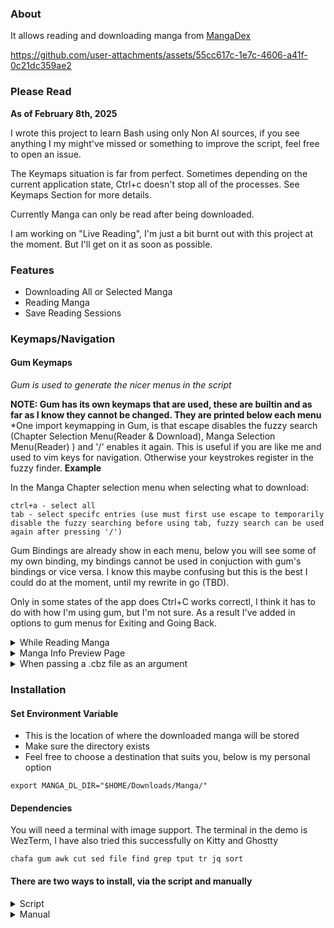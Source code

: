 ### About 

It allows reading and downloading manga from [MangaDex](https://mangadex.org/)  

https://github.com/user-attachments/assets/55cc617c-1e7c-4606-a41f-0c21dc359ae2



### Please Read

**As of February 8th, 2025**  

I wrote this project to learn Bash using only Non AI sources, if you see anything I my might've missed or something to improve the script, feel free to open an issue. 

The Keymaps situation is far from perfect. Sometimes depending on the current application state, Ctrl+c doesn't stop all of the processes. See Keymaps Section for more details. 

Currently Manga can only be read after being downloaded.

I am working on "Live Reading", I'm just a bit burnt out with this project at the moment. But I'll get on it as soon as possible. 

### Features 
- Downloading All or Selected Manga 
- Reading Manga 
- Save Reading Sessions 


### Keymaps/Navigation 

#### Gum Keymaps

*Gum is used to generate the nicer menus in the script*


**NOTE: Gum has its own keymaps that are used, these are builtin and as far as I know they cannot be changed. They are printed below each menu** 
*One import keymapping in Gum, is that escape disables the fuzzy search (Chapter Selection Menu(Reader & Download), Manga Selection Menu(Reader) ) and '/' enables it again. This is useful if you are like me and used to vim keys for navigation. Otherwise your keystrokes register in the fuzzy finder. 
**Example**

In the Manga Chapter selection menu when selecting what to download:

```
ctrl+a - select all 
tab - select specifc entries (use must first use escape to temporarily disable the fuzzy searching before using tab, fuzzy search can be used again after pressing '/') 
```
Gum Bindings are already show in each menu, below you will see some of my own binding, my bindings cannot be used in conjuction with gum's bindings or vice versa. I know this maybe confusing but this is the best I could do at the moment, until my rewrite in go (TBD).

Only in some states of the app does Ctrl+C works correctl, I think it has to do with how I'm using gum, but I'm not sure. As a result I've added in options to gum menus for Exiting and Going Back. 

<details>
<summary>While Reading Manga</summary>

```
q/Ctrl+c - Quit/Exit 
j/down   - next page 
k/up     - previous page 
h/left   - previous chapter 
l/right  - next chapter
r        - load saved sessions menu
s        - save current reading session
m        - go back to main menu
b        - go back to chapter selection for current manga
```
</details>

<details>
<summary>Manga Info Preview Page</summary>

###### **This is shown when selecting manga to download** 

```
q/Ctrl+c - Quit/Exit
b        - back to manga selection menu 
enter    - selects the manga 
any key  - returns to main menu
```
</details>

<details>
<summary>When passing a .cbz file as an argument</summary>

```
j/down   - next page 
k/up     - previous page 
q/ctrl+c - Quit/Exit
m        - Main Menu
```
</details>

### Installation 

#### Set Environment Variable 

- This is the location of where the downloaded manga will be stored 
- Make sure the directory exists
- Feel free to choose a destination that suits you, below is my personal option

`export MANGA_DL_DIR="$HOME/Downloads/Manga/"`

#### Dependencies 
You will need a terminal with image support. The terminal in the demo is WezTerm, I have also tried this successfully on Kitty and Ghostty
```
chafa gum awk cut sed file find grep tput tr jq sort
```

#### There are two ways to install, via the script and manually

<details>
<summary>Script</summary>

    Be sure to read the install script before running it!

    You will be prompted for sudo access for the last command in the script, to copy the script to your PATH
    
    wget "https://raw.githubusercontent.com/Hiro427/creader/refs/heads/main/install.sh" 
    chmod +x install.sh 
    ./install.sh
    
    

</details>

<details> 
<summary>Manual</summary>  

    You can read through the script yourself install script yourself and copy the commands, or follow below.
    
    cd ~/.config && mkdir creader #make creader directory in .config directory

    #make directories, be sure to check spelling, these directories are coded in the main script
    mkdir active/
    mkdir sessions/
    mkdir tmp/ 

    #clone repo 
    cd && git clone https://github.com/Hiro427/creader.git
    `cd creader/`


    #Make the script an executable 
    chmod +x creader.sh

    #Copy script to PATH
    sudo cp ./creader.sh /usr/local/bin/creader

    #Move the ASCII Header to the config directory 
    cp header.txt ~/.config/creader/

</details>





